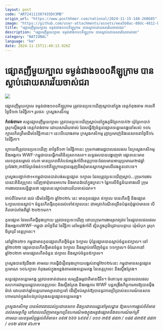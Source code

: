 ```yaml
---
layout: post
code: "ART24111507435DV3MB"
origin_url: "https://www.postkhmer.com/national/2024-11-15-140-260685"
image: "https://github.com/user-attachments/assets/eea5b8ac-88dc-4812-bc13-ee7bc47bd830"
title: "ផ្សោតញីមួយក្បាល ទម្ងន់ជាង១០០គីឡូក្រាម បានស្លាប់ដោយសារវ័យចាស់ជរា"
description: "​​ផ្សោតញីមួយក្បាល ទម្ងន់ជាង១០០គីឡូក្រាម បានស្លាប់ដោយសារវ័យចាស់ជរា​"
category: "NATIONAL"
language: "km"
date: 2024-11-15T11:49:13.926Z
---
```


# ផ្សោតញីមួយក្បាល ទម្ងន់ជាង១០០គីឡូក្រាម បានស្លាប់ដោយសារវ័យចាស់ជរា

![](https://github.com/user-attachments/assets/adc3f45f-d546-40e4-ad70-4b2215b1c993)

ផ្សោតញីមួយក្បាល ទម្ងន់ជាង១០០គីឡូក្រាម ត្រូវបានប្រទះឃើញស្លាប់នៅក្នុង ខេត្តកំពុងចាម កាលពីថ្ងៃទី១៣ ខែវិច្ឆិកា។ រូបថតៈ ក្រសួងកសិកម្ម

**កំពង់ចាម៖** សត្វ​ផ្សោត​ញី​មួយ​ក្បាល ​ត្រូវបាន​ប្រទះ​ឃើញ​ស្លាប់ ​នៅក្នុង​ភូមិព្រែកបាក់២ ​ឃុំព្រែកបាក់​ ស្រុកស្ទឹងត្រង់ ​ខេត្តកំពង់ចាម ដោយសារ​វ័យចាស់ ដែល​ធ្វើ​ឱ្យ​ចំនួនផ្សោត​ទន្លេមេគង្គ​នៅសល់ ​១០៤​ក្បាលគិតត្រឹមដើមខែវិច្ឆិកានេះ។ នេះបើ​យោង​តាម ក្រសួង​កសិកម្ម រុក្ខា​ប្រមាញ់​និង​នេសាទ​នាថ្ងៃទី១៤​ខែវិច្ឆិកា។ 

ក្រោយ​ពីត្រូវ​បាន​ប្រទះ​ឃើញ នាថ្ងៃទី១៣ ខែវិច្ឆិកានេះ ក្រុមការងារ​រដ្ឋបាល​ជលផល នៃក្រសួង​កសិកម្ម និងអង្គការ WWF-កម្ពុជា​បានធ្វើការ​ពិនិត្យ​សាកសព។ លទ្ធផល​បានបង្ហាញថា ផ្សោតនេះមាន​លេខកូដសម្គាល់ ០៤៣ មានប្រភពពីតំបន់អន្លង់កាំពី​ខេត្តក្រចេះ​ដែលមានអាយុ​ប្រមាណ​២៨ឆ្នាំ​ប្រវែង២,៣៥ម៉ែត្រ​ទំងន់១១៥គីឡូក្រាម​គ្មានធ្មេញ​និងពុំមានស្លាកស្នាម​លើដងខ្លួន​នោះទេ។ 

ក្រសួង​បញ្ជាក់ថា៖«កម្ពុជា​បានបាត់បង់​សត្វផ្សោត ១ក្បាល ដែលត្រូវប្រទះឃើញស្លាប់...ក្រុមការងារ​បានវះពិនិត្យក្រពះ ឃើញថាពុំមានអាហារ និងមានដំបៅក្នុងក្រពះ។ ផ្អែកលើទិន្នន័យខាងលើ ក្រុមការងារបានសន្និដ្ឋានថា ផ្សោតនេះស្លាប់ដោយវ័យចាស់ជរា»។ 

ចាប់ពីខែមករា ដល់ ដើមខែវិច្ឆិកា ឆ្នាំ២០២៤ នេះ មានកូនផ្សោត ៩ក្បាល បានកើតថ្មី និងផ្សោត ៤ក្បាលបានស្លាប់។ ចំនួនកើតថ្មីរហុតដល់ទៅ៩ក្បាលនេះ ជាអត្រាកំណើតច្រើនបំផុតពុំធ្លាប់មានទេ បើគិតចាប់​តាំងពី​ឆ្នាំ ២០២១មក។ 

កូនផ្សោត ដែលកើតថ្មីចុងក្រោយ ត្រូវបានប្រទះឃើញ ដោយក្រុមការងារស្រាវជ្រាវ នៃរដ្ឋបាលជល​ផល និង​អង្គការ​WWF-កម្ពុជា នាថ្ងៃទី៨ ខែវិច្ឆិកា នៅអន្លង់កាំពី ស្ថិតក្នុងភូមិជ្រោយបន្ទាយ ឃុំសំបុក ស្រុកចិត្របុរី ខេត្តក្រចេះ។

នៅឆ្នាំ២០២១ កម្ពុជាមានកូនផ្សោតកើតថ្មីចំនួន ៦ក្បាល ប៉ុន្តែផ្សោតបានស្លាប់ចំនួន​៩​ក្បាល។ នៅ​ឆ្នាំ២០២២ ផ្សោតបានកើតថ្មីមានចំនួន ៦ក្បាល និងស្លាប់ទៅវិញចំនួន ១១ក្បាល។ ចំណែកនៅ​ឆ្នាំ២០២៣ មាន​ផ្សោត​កើត​ចំនួន ៨ក្បាល និងស្លាប់ចំនួន៥ក្បាល។

ក្រសួងបានឱ្យដឹងថា តាមរយៈការធ្វើជំរឿនចុងក្រោយបង្អស់នាឆ្នាំ២០២៤នេះ កម្ពុជាមានសត្វផ្សោតប្រមាណ ១០៤ក្បាល កំពុងរស់ក្នុងអន្លង់តាមដងទន្លេមេគង្គ នៃខេត្តក្រចេះ និងស្ទឹងត្រែង។ 

សត្វផ្សោតទន្លេមេគង្គ ត្រូវបានចាត់ជារតនៈសម្បត្តិធម្មជាតិមានជីវិត។ ចំពោះមុខ រដ្ឋបាលជលផល សហការជាមួយរដ្ឋបាលខេត្តក្រចេះ និងស្ទឹងត្រែង និងអង្គការ WWF បន្តពង្រឹងកិច្ចការពារឱ្យបានម៉ឺងម៉ាត់ ដោយដាក់ឆ្មាំទន្លេយាមល្បាតជាប្រចាំ ដើម្បីទប់ស្កាត់​ឱ្យបាននូវការប្រើប្រាស់​ឧបករណ៍នេសាទ​ហាមឃាត់ក្នុងតំបន់គ្រប់គ្រង​សត្វផ្សោតទន្លេមេគង្គ។     

_ក្រសួងកសិកម្ម បានអំពាវនាវដល់ប្រជានេសាទ និងប្រជាពលរដ្ឋ​នៅមូលដ្ឋាន ឱ្យសហការផ្តល់ព័ត៌មានដល់សមត្ថកិច្ច នៅពេលឃើញមានអ្នកប្រើឧបករណ៍មងក្នុងអន្លង់ផ្សោតនិងឧបករណ៍ឆក់ត្រី តាមរយៈលេខទូរស័ព្ទផ្តល់ព័ត៌មាន៖ ០៩៧ ៦៦៦ ៤៩៩៩ / ០១១ ៣៥៥ ៨៨៣ / ០៨៨ ៨៣៥៥ ៨៨៣ / ០១២ ៨៩៧ ៩៤៣៕_